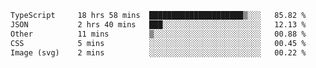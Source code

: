 <!--START_SECTION:waka-->

```txt
TypeScript     18 hrs 58 mins  █████████████████████▒░░░   85.82 %
JSON           2 hrs 40 mins   ███░░░░░░░░░░░░░░░░░░░░░░   12.13 %
Other          11 mins         ▒░░░░░░░░░░░░░░░░░░░░░░░░   00.88 %
CSS            5 mins          ░░░░░░░░░░░░░░░░░░░░░░░░░   00.45 %
Image (svg)    2 mins          ░░░░░░░░░░░░░░░░░░░░░░░░░   00.22 %
```

<!--END_SECTION:waka-->
